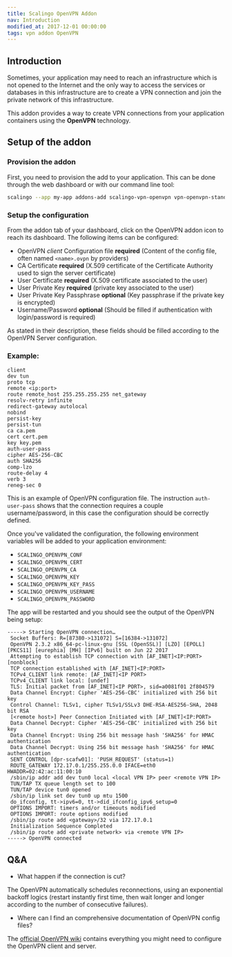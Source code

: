```yaml
---
title: Scalingo OpenVPN Addon
nav: Introduction
modified_at: 2017-12-01 00:00:00
tags: vpn addon OpenVPN
---
```


## Introduction

Sometimes, your application may need to reach an infrastructure which
is not opened to the Internet and the only way to access the services
or databases in this infrastructure are to create a VPN connection and
join the private network of this infrastructure.

This addon provides a way to create VPN connections from your application
containers using the **OpenVPN** technology.

## Setup of the addon

### Provision the addon

First, you need to provision the add to your application. This can be done
through the web dashboard or with our command line tool:

```bash
scalingo --app my-app addons-add scalingo-vpn-openvpn vpn-openvpn-standard
```

### Setup the configuration

From the addon tab of your dashboard, click on the OpenVPN addon icon to reach
its dashboard. The following items can be configured:

* OpenVPN *client* Configuration file **required** (Content of the config file, often named `<name>.ovpn` by providers)
* CA Certificate   **required** (X.509 certificate of the Certificate Authority used to sign the server certificate)
* User Certificate **required** (X.509 certificate associated to the user)
* User Private Key **required** (private key associated to the user)
* User Private Key Passphrase **optional** (Key passphrase if the private key is encrypted)
* Username/Password **optional** (Should be filled if authentication with login/password is required)

As stated in their description, these fields should be filled according to the
OpenVPN Server configuration.

### Example:

```
client
dev tun
proto tcp
remote <ip:port>
route remote_host 255.255.255.255 net_gateway
resolv-retry infinite
redirect-gateway autolocal
nobind
persist-key
persist-tun
ca ca.pem
cert cert.pem
key key.pem
auth-user-pass
cipher AES-256-CBC
auth SHA256
comp-lzo
route-delay 4
verb 3
reneg-sec 0
```

This is an example of OpenVPN configuration file. The instruction
`auth-user-pass` shows that the connection requires a couple
username/password, in this case the configuration should be correctly defined.

Once you've validated the configuration, the following environment variables
will be added to your application environment:

* `SCALINGO_OPENVPN_CONF`
* `SCALINGO_OPENVPN_CERT`
* `SCALINGO_OPENVPN_CA`
* `SCALINGO_OPENVPN_KEY`
* `SCALINGO_OPENVPN_KEY_PASS`
* `SCALINGO_OPENVPN_USERNAME`
* `SCALINGO_OPENVPN_PASSWORD`

The app will be restarted and you should see the output of the OpenVPN being setup:

```
-----> Starting OpenVPN connection…
 Socket Buffers: R=[87380->131072] S=[16384->131072]
 OpenVPN 2.3.2 x86_64-pc-linux-gnu [SSL (OpenSSL)] [LZO] [EPOLL] [PKCS11] [eurephia] [MH] [IPv6] built on Jun 22 2017
 Attempting to establish TCP connection with [AF_INET]<IP:PORT> [nonblock]
 TCP connection established with [AF_INET]<IP:PORT>
 TCPv4_CLIENT link remote: [AF_INET]<IP PORT>
 TCPv4_CLIENT link local: [undef]
 TLS: Initial packet from [AF_INET]<IP PORT>, sid=a0081f01 2f804579
 Data Channel Encrypt: Cipher 'AES-256-CBC' initialized with 256 bit key
 Control Channel: TLSv1, cipher TLSv1/SSLv3 DHE-RSA-AES256-SHA, 2048 bit RSA
 [<remote host>] Peer Connection Initiated with [AF_INET]<IP:PORT>
 Data Channel Decrypt: Cipher 'AES-256-CBC' initialized with 256 bit key
 Data Channel Encrypt: Using 256 bit message hash 'SHA256' for HMAC authentication
 Data Channel Decrypt: Using 256 bit message hash 'SHA256' for HMAC authentication
 SENT CONTROL [dpr-scafw01]: 'PUSH_REQUEST' (status=1)
 ROUTE_GATEWAY 172.17.0.1/255.255.0.0 IFACE=eth0 HWADDR=02:42:ac:11:00:10
 /sbin/ip addr add dev tun0 local <local VPN IP> peer <remote VPN IP>
 TUN/TAP TX queue length set to 100
 TUN/TAP device tun0 opened
 /sbin/ip link set dev tun0 up mtu 1500
 do_ifconfig, tt->ipv6=0, tt->did_ifconfig_ipv6_setup=0
 OPTIONS IMPORT: timers and/or timeouts modified
 OPTIONS IMPORT: route options modified
 /sbin/ip route add <gateway>/32 via 172.17.0.1
 Initialization Sequence Completed
 /sbin/ip route add <private network> via <remote VPN IP>
-----> OpenVPN connected
```

## Q&A

- What happen if the connection is cut?

The OpenVPN automatically schedules reconnections, using an exponential backoff
logics (restart instantly first time, then wait longer and longer according to
the number of consecutive failures).

- Where can I find an comprehensive documentation of OpenVPN config files?

The [official OpenVPN wiki](https://community.openvpn.net/openvpn/wiki) contains
everything you might need to configure the OpenVPN client and server.
